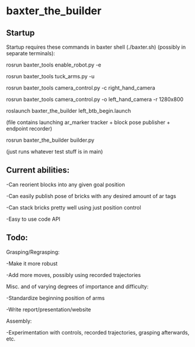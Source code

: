 # baxter_the_builder
## Startup
Startup requires these commands in baxter shell (./baxter.sh) (possibly in separate terminals):

rosrun baxter_tools enable_robot.py -e

rosrun baxter_tools tuck_arms.py -u

rosrun baxter_tools camera_control.py -c right_hand_camera

rosrun baxter_tools camera_control.py -o left_hand_camera -r 1280x800

roslaunch baxter_the_builder left_btb_begin.launch 

(file contains launching ar_marker tracker + block pose publisher + endpoint recorder)


rosrun baxter_the_builder builder.py

(just runs whatever test stuff is in main)


## Current abilities:
-Can reorient blocks into any given goal position

-Can easily publish pose of bricks with any desired amount of ar tags

-Can stack bricks pretty well using just position control

-Easy to use code API


## Todo:
Grasping/Regrasping:

-Make it more robust

-Add more moves, possibly using recorded trajectories


Misc. and of varying degrees of importance and difficulty:

-Standardize beginning position of arms

-Write report/presentation/website


Assembly:

-Experimentation with controls, recorded trajectories, grasping afterwards, etc.

